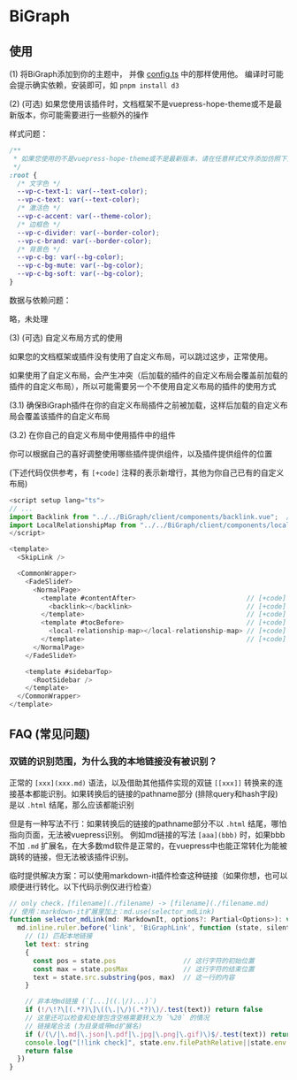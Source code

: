 # BiGraph

## 使用

(1) 将BiGraph添加到你的主题中，
    并像 [config.ts](https://github.com/erduotong/erduotong.github.io/blob/main/src/.vuepress/config.ts) 中的那样使用他。
    编译时可能会提示确实依赖，安装即可，如 `pnpm install d3`

(2) (可选) 如果您使用该插件时，文档框架不是vuepress-hope-theme或不是最新版本，你可能需要进行一些额外的操作

样式问题：

```css
/**
 * 如果您使用的不是vuepress-hope-theme或不是最新版本，请在任意样式文件添加仿照下述代码补全css变量
 */
:root {
  /* 文字色 */
  --vp-c-text-1: var(--text-color);
  --vp-c-text: var(--text-color);
  /* 激活色 */
  --vp-c-accent: var(--theme-color);
  /* 边框色 */
  --vp-c-divider: var(--border-color);
  --vp-c-brand: var(--border-color);
  /* 背景色 */
  --vp-c-bg: var(--bg-color);
  --vp-c-bg-mute: var(--bg-color);
  --vp-c-bg-soft: var(--bg-color);
}
```

数据与依赖问题：

略，未处理

(3) (可选) 自定义布局方式的使用

如果您的文档框架或插件没有使用了自定义布局，可以跳过这步，正常使用。

如果使用了自定义布局，会产生冲突（后加载的插件的自定义布局会覆盖前加载的插件的自定义布局），所以可能需要另一个不使用自定义布局的插件的使用方式

(3.1) 确保BiGraph插件在你的自定义布局插件之前被加载，这样后加载的自定义布局会覆盖该插件的自定义布局

(3.2) 在你自己的自定义布局中使用插件中的组件

你可以根据自己的喜好调整使用哪些插件提供组件，以及插件提供组件的位置

(下述代码仅供参考，有 `[+code]` 注释的表示新增行，其他为你自己已有的自定义布局)

```ts
<script setup lang="ts">
// ...
import Backlink from "../../BiGraph/client/components/backlink.vue";  // [+code]
import LocalRelationshipMap from "../../BiGraph/client/components/localRelationshipMap.vue"; // [+code]
</script>

<template>
  <SkipLink />

  <CommonWrapper>
    <FadeSlideY>
      <NormalPage>
        <template #contentAfter>                            // [+code]
          <backlink></backlink>                             // [+code]
        </template>                                         // [+code]
        <template #tocBefore>                               // [+code]
          <local-relationship-map></local-relationship-map> // [+code]
        </template>                                         // [+code]
      </NormalPage>
    </FadeSlideY>

    <template #sidebarTop>
      <RootSidebar />
    </template>
  </CommonWrapper>
</template>
```

## FAQ (常见问题)

### 双链的识别范围，为什么我的本地链接没有被识别？

正常的 `[xxx](xxx.md)` 语法，以及借助其他插件实现的双链 `[[xxx]]` 转换来的连接基本都能识别。如果转换后的链接的pathname部分 (排除query和hash字段) 是以 `.html` 结尾，那么应该都能识别

但是有一种写法不行：如果转换后的链接的pathname部分不以 `.html` 结尾，哪怕指向页面，无法被vuepress识别。
例如md链接的写法 `[aaa](bbb)` 时，如果bbb不加 `.md` 扩展名，在大多数md软件是正常的，在vuepress中也能正常转化为能被跳转的链接，但无法被该插件识别。

临时提供解决方案：可以使用markdown-it插件检查这种链接（如果你想，也可以顺便进行转化。以下代码示例仅进行检查）

```js
// only check，[filename](./filename) -> [filename](./filename.md)
// 使用：markdown-it扩展里加上：md.use(selector_mdLink)
function selector_mdLink(md: MarkdownIt, options?: Partial<Options>): void {
  md.inline.ruler.before('link', 'BiGraphLink', function (state, silent) {
    // (1) 匹配本地链接
    let text: string
    {
      const pos = state.pos                 // 这行字符的初始位置
      const max = state.posMax              // 这行字符的结束位置
      text = state.src.substring(pos, max)  // 这一行的内容
    }

    // 非本地md链接 (`[...]((.|/)...)`)
    if (!/\!?\[(.*?)\]\((\.|\/)(.*?)\)/.test(text)) return false 
    // 这里还可以检查和处理包含空格需要转义为 `%20` 的情况
    // 链接尾合法 (为目录或带md扩展名)
    if (/(\/|\.md|\.json|\.pdf|\.jpg|\.png|\.gif)\)$/.test(text)) return false
    console.log("[!link check]", state.env.filePathRelative||state.env.relativePath ,state.pos, state.posMax, text)
    return false
  })
}
```
